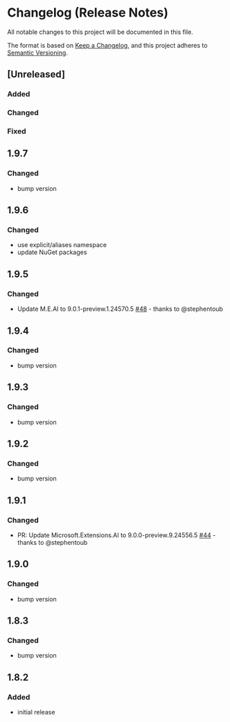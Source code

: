 # Changelog (Release Notes)

All notable changes to this project will be documented in this file.

The format is based on [Keep a Changelog](https://keepachangelog.com/en/1.1.0/),
and this project adheres to [Semantic Versioning](https://semver.org/spec/v2.0.0.html).

## [Unreleased]

### Added
### Changed
### Fixed

## 1.9.7

### Changed

- bump version

## 1.9.6

### Changed

- use explicit/aliases namespace
- update NuGet packages

## 1.9.5

### Changed

- Update M.E.AI to 9.0.1-preview.1.24570.5 [#48](https://github.com/mscraftsman/generative-ai/pull/48) - thanks to @stephentoub

## 1.9.4

### Changed

- bump version

## 1.9.3

### Changed

- bump version

## 1.9.2

### Changed

- bump version

## 1.9.1

### Changed

- PR: Update Microsoft.Extensions.AI to 9.0.0-preview.9.24556.5 [#44](https://github.com/mscraftsman/generative-ai/pull/44) - thanks to @stephentoub

## 1.9.0

### Changed

- bump version

## 1.8.3

### Changed

- bump version

## 1.8.2

### Added

- initial release
